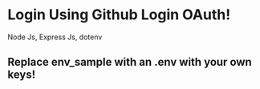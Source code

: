 # Login Using Github Login OAuth!

Node Js, Express Js, dotenv

## Replace env_sample with an .env with your own keys!
